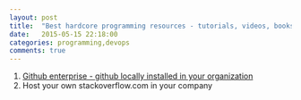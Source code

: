 ```yaml
---
layout: post
title:  "Best hardcore programming resources - tutorials, videos, books"
date:   2015-05-15 22:18:00
categories: programming,devops
comments: true
---
```

1. [Github enterprise - github locally installed in your organization](https://enterprise.github.com)
1. Host your own stackoverflow.com in your company